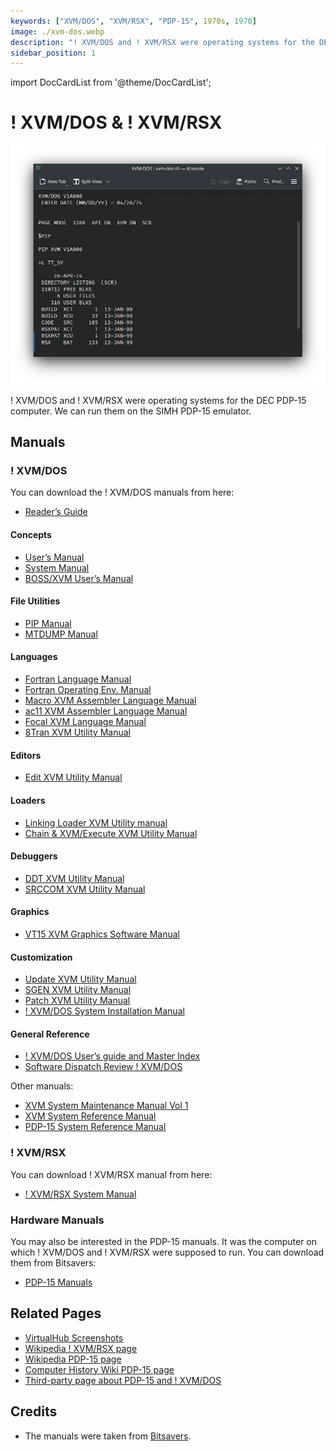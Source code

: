 ```yaml
---
keywords: ["XVM/DOS", "XVM/RSX", "PDP-15", 1970s, 1970]
image: ./xvm-dos.webp
description: "! XVM/DOS and ! XVM/RSX were operating systems for the DEC PDP-15 computer. We can run them on the SIMH PDP-15 emulator."
sidebar_position: 1
---
```


import DocCardList from '@theme/DocCardList';

# ! XVM/DOS & ! XVM/RSX

![! XVM/DOS](./xvm-dos.webp)

! XVM/DOS and ! XVM/RSX were operating systems for the DEC PDP-15 computer. We can run them on the SIMH PDP-15 emulator.

<DocCardList />

## Manuals

### ! XVM/DOS

You can download the ! XVM/DOS manuals from here:

- [Reader’s Guide](http://www.bitsavers.org/pdf/dec/pdp15/XVM/DEC-XV-ODGIA-A-D-XVM_DOS_READERS_GUIDE_AND_MASTER_INDEX.pdf)

#### Concepts

- [User’s Manual](http://www.bitsavers.org/pdf/dec/pdp15/XVM/DEC-XV-ODMAA-A-D_XVMdosUM.pdf)
- [System Manual](http://www.bitsavers.org/pdf/dec/pdp15/XVM/DEC-XV-ODSAA-A-D_XVMdosSys.pdf)
- [BOSS/XVM User’s Manual](http://www.bitsavers.org/pdf/dec/pdp15/XVM/DEC-XV-OBUAA-A-D_BossXVM.pdf)

#### File Utilities

- [PIP Manual](http://www.bitsavers.org/pdf/dec/pdp15/XVM/DEC-XV-UPPUA-A-D-PIP_XVM_UTILITY_MANUAL.pdf)
- [MTDUMP Manual](http://www.bitsavers.org/pdf/dec/pdp15/XVM/DEC-XV-UMTUA-A-D_MTDUMP_UTILITY_MANUAL.pdf)

#### Languages

- [Fortran Language Manual](http://www.bitsavers.org/pdf/dec/pdp15/XVM/DEC-XV-LF4MA-A-D_FORTRAN_IV_XVM_LANGUAGE_MANUAL.pdf)
- [Fortran Operating Env. Manual](http://www.bitsavers.org/pdf/dec/pdp15/XVM/DEC-XV-LF4EA-A-D_FORTRAN_IV_XVM_OPERATING_MANUAL.pdf)
- [Macro XVM Assembler Language Manual](http://www.bitsavers.org/pdf/dec/pdp15/XVM/DEC-XV-LMALA-A-D-MACRO_XVM_ASSEMBLER_LANGUAGE_MANUAL.pdf)
- [ac11 XVM Assembler Language Manual](http://www.bitsavers.org/pdf/dec/pdp15/XVM/DEC-XV-LMLAA-A-D-MAC11_XVM_ASSEMBLER_LANGUAGE_MANUAL.pdf)
- [Focal XVM Language Manual](http://www.bitsavers.org/pdf/dec/pdp15/XVM/DEC-XV-LFLGA-A-D-FOCAL_XVM_LANGUAGE_MANUAL.pdf)
- [8Tran XVM Utility Manual](http://www.bitsavers.org/pdf/dec/pdp15/XVM/DEC-XV-UTRNA-A-D_8TRAN_UTILITY_MANUAL.pdf)

#### Editors

- [Edit XVM Utility Manual](http://www.bitsavers.org/pdf/dec/pdp15/XVM/DEC-XV-UETUA-A-D-EDIT_EDITVP_EDITVT_XVM_UTILITY_MANUAL.pdf)

#### Loaders

- [Linking Loader XVM Utility manual](http://www.bitsavers.org/pdf/dec/pdp15/XVM/DEC-XV-ULLUA-A-D-LINKING_LOADER_XVM_UTILITY_MANUAL.pdf)
- [Chain & XVM/Execute XVM Utility Manual](http://www.bitsavers.org/pdf/dec/pdp15/XVM/DEC-XV-UCHNA-A-D-CHAIN_XVM_EXECUTE_XVM_UTILITY_MANUAL.pdf)

#### Debuggers

- [DDT XVM Utility Manual](http://www.bitsavers.org/pdf/dec/pdp15/XVM/DEC-XV-UDDTA-A-D-DDT_XVM_UTILITY_MANUAL.pdf)
- [SRCCOM XVM Utility Manual](http://www.bitsavers.org/pdf/dec/pdp15/XVM/DEC-XV-USRCA-A-D_SRCCOM.pdf)

#### Graphics

- [VT15 XVM Graphics Software Manual](http://www.bitsavers.org/pdf/dec/pdp15/XVM/DEC-XV-GVTAA-A-D_VT15_XVM_GRAPHICS_SOFTWARE_MANUAL.pdf)

#### Customization

- [Update XVM Utility Manual](http://www.bitsavers.org/pdf/dec/pdp15/XVM/DEC_XV_UUPDA-A-D-UPDATE_XVM_UTILITY_MANUAL.pdf)
- [SGEN XVM Utility Manual](http://www.bitsavers.org/pdf/dec/pdp15/XVM/DEC-XV-USUTA-A-D-SGEN_XVM_UTILITY_MANUAL.pdf)
- [Patch XVM Utility Manual](http://www.bitsavers.org/pdf/dec/pdp15/XVM/DEC-XV-UPUMA-A-D-PATCH_XVM_UTILITY_MANUAL.pdf)
- [! XVM/DOS System Installation Manual](http://www.bitsavers.org/pdf/dec/pdp15/XVM/DEC-XV-ODSIA-A-D_XVMdosInst.pdf)

#### General Reference

- [! XVM/DOS User’s guide and Master Index](http://www.bitsavers.org/pdf/dec/pdp15/XVM/DEC-XV-ODGIA-A-D-XVM_DOS_READERS_GUIDE_AND_MASTER_INDEX.pdf)
- [Software Dispatch Review ! XVM/DOS](http://www.bitsavers.org/pdf/dec/pdp15/XVM/DEC-XV-CSPSA-A-D_The_Software_Dispatch_Review_XVM_DOS_V1A_March_1976.pdf)

Other manuals:

- [XVM System Maintenance Manual Vol 1](http://www.bitsavers.org/pdf/dec/pdp15/XVM/EK-15XVM-MM-001_XVMmaintMan.pdf)
- [XVM System Reference Manual](http://www.bitsavers.org/pdf/dec/pdp15/XVM/EK-15XVM-OP-001_XVMsysRef.pdf)
- [PDP-15 System Reference Manual](http://www.bitsavers.org/pdf/dec/pdp15/XVM/DEC-15-XSRMA-A-D_UC15refMan.pdf)

### ! XVM/RSX

You can download ! XVM/RSX manual from here:

- [! XVM/RSX System Manual](http://www.bitsavers.org/pdf/dec/pdp15/XVM/DEC-XV-IRSMA-A_XVM-RSXsysMan/)

### Hardware Manuals

You may also be interested in the PDP-15 manuals. It was the computer on which ! XVM/DOS and ! XVM/RSX were supposed to run. You can download them from Bitsavers:

- [PDP-15 Manuals](http://www.bitsavers.org/pdf/dec/pdp15/)

## Related Pages

- [VirtualHub Screenshots](https://screenshots.virtualhub.eu.org/1970s/1976/xvm-dos-rsx)
- [Wikipedia ! XVM/RSX page](https://en.wikipedia.org/wiki/PDP-15#XVM/RSX)
- [Wikipedia PDP-15 page](https://en.wikipedia.org/wiki/PDP-15)
- [Computer History Wiki PDP-15 page](http://gunkies.org/wiki/PDP-15)
- [Third-party page about PDP-15 and ! XVM/DOS](https://retrocmp.com/projects/blinkenbone/simulated-panels/257-programming-the-pdp-15)

## Credits

- The manuals were taken from [Bitsavers](http://bitsavers.org).
